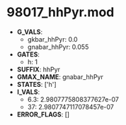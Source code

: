 # 98017_hhPyr.mod

- **G_VALS**:
  - gkbar_hhPyr: 0.0
  - gnabar_hhPyr: 0.055
- **GATES**:
  - h: 1
- **SUFFIX**: hhPyr
- **GMAX_NAME**: gnabar_hhPyr
- **STATES**: ['h']
- **I_VALS**:
  - 6.3: 2.9807775808377627e-07
  - 37: 2.9807747117078457e-07
- **ERROR_FLAGS**: []
